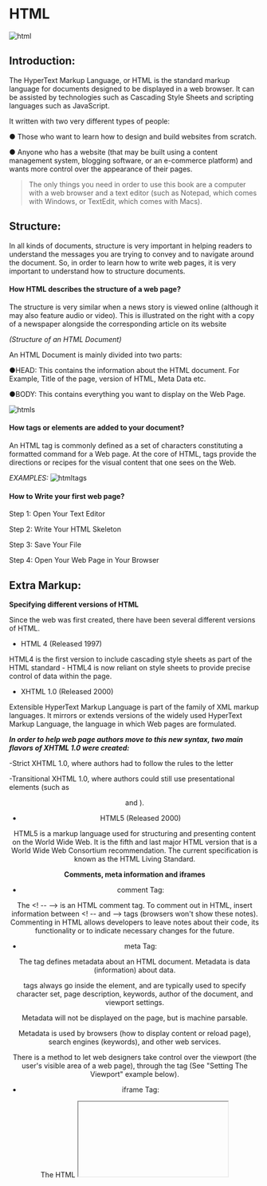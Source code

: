 # HTML

![html](https://www.arageek.com/wp-content/uploads/html5-intro.jpg) 

## Introduction:

The HyperText Markup Language, or HTML is the standard markup language for documents designed to be displayed in a web browser. It can be assisted by technologies such as Cascading Style Sheets and scripting languages such as JavaScript.

It written with two very different types of people:

● Those who want to learn how to design and build websites
from scratch.

● Anyone who has a website (that may be built using a
content management system, blogging software, or an
e-commerce platform) and wants more control over the
appearance of their pages.

> The only things you need in order to use this book are a
computer with a web browser and a text editor (such as
Notepad, which comes with Windows, or TextEdit, which
comes with Macs).

## Structure:

In all kinds of documents, structure is very important in helping
readers to understand the messages you are trying to convey
and to navigate around the document. So, in order to learn how
to write web pages, it is very important to understand how to
structure documents. 

#### How HTML describes the structure of a web page?
The structure is very similar
when a news story is viewed
online (although it may also
feature audio or video). This is
illustrated on the right with a
copy of a newspaper alongside
the corresponding article on its
website

*(Structure of an HTML Document)*

An HTML Document is mainly divided into two parts: 
 
●HEAD: This contains the information about the HTML document. For Example, Title of the page, version of HTML, Meta Data etc.

●BODY: This contains everything you want to display on the Web Page.

![htmls](https://cdn.hashnode.com/res/hashnode/image/upload/v1613370536143/mKa3CiI0H.png)


#### How tags or elements are added to your document?

An HTML tag is commonly defined as a set of characters constituting a formatted command for a Web page. At the core of HTML, tags provide the directions or recipes for the visual content that one sees on the Web. 

*EXAMPLES:*
![htmltags](https://mason.gmu.edu/~kshiffl4/375/HTML_Tags.jpg)

#### How to Write your first web page?

Step 1: Open Your Text Editor

Step 2: Write Your HTML Skeleton

Step 3: Save Your File

Step 4: Open Your Web Page in Your Browser

## Extra Markup:
**Specifying different versions of HTML**

Since the web was first created, there have
been several different versions of HTML.

- HTML 4 (Released 1997)

HTML4 is the first version to include cascading style sheets as part of the HTML standard - HTML4 is now reliant on style sheets to provide precise control of data within the page.

- XHTML 1.0 (Released 2000)

Extensible HyperText Markup Language is part of the family of XML markup languages. It mirrors or extends versions of the widely used HyperText Markup Language, the language in which Web pages are formulated.

***In order to help web page authors move to this new syntax, two main flavors of XHTML 1.0 were created:***

-Strict XHTML 1.0, where authors had to follow the rules to the letter

-Transitional XHTML 1.0, where authors could still use presentational elements (such as <center> and <font>).

- HTML5 (Released 2000)

HTML5 is a markup language used for structuring and presenting content on the World Wide Web. It is the fifth and last major HTML version that is a World Wide Web Consortium recommendation. The current specification is known as the HTML Living Standard.


**Comments, meta information and iframes**

- comment Tag: 

The <! -- --> is an HTML comment tag.
To comment out in HTML, insert information between <! -- and --> tags (browsers won't show these notes).
Commenting in HTML allows developers to leave notes about their code, its functionality or to indicate necessary changes for the future.

- meta Tag: 

The <meta> tag defines metadata about an HTML document. Metadata is data (information) about data.

<meta> tags always go inside the <head> element, and are typically used to specify character set, page description, keywords, author of the document, and viewport settings.

Metadata will not be displayed on the page, but is machine parsable.

Metadata is used by browsers (how to display content or reload page), search engines (keywords), and other web services.

There is a method to let web designers take control over the viewport (the user's visible area of a web page), through the <meta> tag (See "Setting The Viewport" example below).

- iframe Tag: 

The HTML <iframe> tag specifies an inline frame.

An inline frame is used to embed another document within the current HTML document.


## HTML5 Layout:

**HTML5 layout elements**

HTML5 introduces a new set of elements that allow you to divide up the
parts of a page. The names of these elements indicate the kind of content
you will find in them. They are still subject to change, but that has not
stopped many web page authors using them already.

![html5](https://www.powerfaq.com/wp-content/uploads/2016/08/Difference-between-HTML-and-HTML5.jpg) 

**How old browsers understand new elements**

Older browsers that do not know the new HTML5 elements will automatically treat them as inline elements. Therefore, to
help older browsers, you should include the line of CSS on the
left which states which new elements should be rendered as
block-level elements.


![html5](https://slidetodoc.com/presentation_image_h/297fba39d11709f58397de9f57b3b402/image-118.jpg) 

## Process & Design:

Every website should be designed for the
target audience—not just for yourself or the
site owner. It is therefore very important to
understand who your target audience is.

-Target Audience: individuals
● What is the age range of your target audience?
● Will your site appeal to more women or men? What is the mix?
● Which country do your visitors live in?
● Do they live in urban or rural areas?
● What is the average income of visitors?
● What level of education do they have?
● What is their marital or family status?
● What is their occupation?
● How many hours do they work per week?
● How often do they use the web?
● What kind of device do they use to access the web?

-Target Audience: Companies
● What is the size of the company or relevant department?
● What is the position of people in the company who visit your site?
● Will visitors be using the site for themselves or for someone else?
● How large is the budget they control?

**WireFrames**

A wireframe is a simple sketch of the key
information that needs to go on each page of a
site. It shows the hierarchy of the information
and how much space it might require. A website wireframe, also known as a page schematic or screen blueprint, is a visual guide that represents the skeletal framework of a website. 

*EXAMPLE:*

![wire](https://www.comentum.com/images/wireframes-sample/ecommerce/home.png)

**Getting your message across using design**

The primary aim of any kind of visual design
is to communicate. Organizing and prioritizing
information on a page helps users understand
its importance and what order to read it in.


**Visual hierarchy**

Most web users do not read entire pages. Rather, they skim to find
information. You can use contrast to create a visual hierarchy that gets
across your key message and helps users find what they are looking for.

 
**For more info and learn more visit this *[link](http://www.htmlandcssbook.com/code/)* 
to download the book online**

# JavaScript

![javas](https://blog.desafiolatam.com/wp-content/uploads/2020/11/JS.png) 

## Introduction:

JavaScript is a programming language we can use to make a website interactive. When we search something on Google or click a link, our website changes — that’s what JavaScript allows us to do.

**How to Make Interactive Websites with JavaScript**

1- ACCESS CONTENT:

You can use JavaScript to select any
element, attribute, or text from an
HTML page. For example:
• Select the text inside all of the <hl>
elements on a page
• Select any elements that have a
c 1 ass attribute with a value of note
• Find out what was entered into a
text input whose id attribute has a
value of emai 1 


2- MODIFY CONTENT:

You can use JavaScript to add
elements, attributes, and text to the
page, or remove them. For example:
• Add a paragraph of text after the
first <hl> element
• Change the value of c 1 ass
attributes to trigger new CSS rules
for those elements
• Change the size or position of an
<img> element

3- PROGRAM RULES :

You can specify a set of steps for
the browser to follow (like a recipe),
which allows it to access or change the
content of a page. For example:
• A gallery script could check which
image a user clicked on and display
a larger version of that image.
• A mortgage calculator could collect
values from a form, perform a
ca lculation, and display repayments.
• An animation could check the
dimensions of the browser window
and move an image to the bottom
of the viewable area (also known as
the viewport). 

4- REACT TO EVENTS:

You can specify that a script should run
when a specific event has occurred. For
example, it could be run when:
• A button is pressed
• A link is clicked (or tapped) on
• A cursor hovers over an element
• Information is added to a form
• An interval of time has passed
• A web page has finished loading 

*EXAMPLE:*

![jse](https://www.formget.com/wp-content/uploads/2014/08/javascript-set-form-action-example.png)


## The ABC of Programming:

A SCRIPT IS A SERIES OF INSTRUCTIONS: A script is a series of instructions that a computer can follow to achieve a goal.

**WRITING A SCRIPT**

To write a script, you need to first
state your goal and then list the
tasks that need to be completed in
order to achieve it. 

1: DEFINE THE GOAL:
First, you need to define the task you want to
achieve. You can think of this as a puzzle for the
computer to solve.

2: DESIGN THE SCRIPT:
To design a script you split the goal out into a series
of tasks that are going to be involved in solving this
puzzle. This can be represented using a flowchart.
You can then write down individual steps that the
computer needs to perform in order to complete
each individual task (and any information it needs to
perform the task), rather like writing a recipe that it
can follow.

3: CODE EACH STEP:
Each of the steps needs to be written in a
programming language that the compu ter
understands. In our case, this is JavaScript.

**The Browser Object Model**

Almost all web browsers support JavaScript and all of those browser will have a set of built in objects which can be accessed by developers to manipulate the page. This is called the Browser Object Model or BOM for short, and it’s series of APIs that can be used by developers to write their web apps.


![jse](https://wordpresscom57404.files.wordpress.com/2016/03/bom.jpg)

**HOW A BROWSER SEES A WEB PAGE?**

In order to understand how you can change the content of an HTML
page using JavaScript, you need to know how a browser interprets the
HTML code and applies styling to it. 

1: RECEIVE A PAGE AS
HTML CODE 

2: CREATE A MODEL OF
THE PAGE AND STORE
IT IN MEMORY

3: USE A RENDERING
ENGINE TO SHOW THE
PAGE ON SCREEN 

> All major browsers use a JavaScript interpreter to translate your
instructions (in JavaScript) into instructions the computer can follow. 


**HOW HTML, CSS, and JAVASCRIPT FIT TOGETHER?** 

- An HTML file contains the structure of the page itself. It is kind of like the structure of the building.

- A CSS file contains the styling of the page. It allows you to change colors, positioning and more. It is kind of like the design of the building itself.

- A JavaScript file determines the dynamic and interactive elements on the page. It determines what happens when users click, hover or type within certain elements. This is kind of like the functionality of the building.

**LINKING TO A JAVASCRIPT FILE FROM AN HTML PAGE**

To include an external JavaScript file, we can use the script tag with the attribute src . You've already used the src attribute when using images. The value for the src attribute should be the path to your JavaScript file. This script tag should be included between the <head> tags in your HTML document.

**For more info and learn more visit this *[link](https://www.academia.edu/25507004/Jon_Duckett_JavaScript_and_jQuery_Interactive_Front_End_Web_Development_Hardcover)* 
to download the book online**

HI ... my name is Ola 23 years old i'm a Nutritionist and my computer operating system version number is windows 10 and i'm so excited for this course because i want to learn something very important to me 

click on the [link](https://github.com/olaaltaslaq) to find my GitHub
